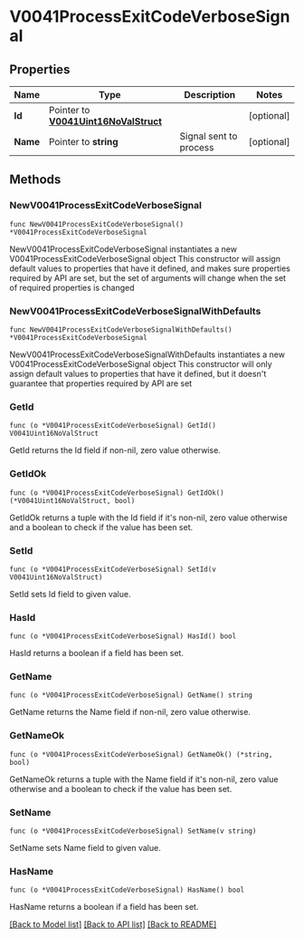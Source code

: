 # V0041ProcessExitCodeVerboseSignal

## Properties

Name | Type | Description | Notes
------------ | ------------- | ------------- | -------------
**Id** | Pointer to [**V0041Uint16NoValStruct**](V0041Uint16NoValStruct.md) |  | [optional] 
**Name** | Pointer to **string** | Signal sent to process | [optional] 

## Methods

### NewV0041ProcessExitCodeVerboseSignal

`func NewV0041ProcessExitCodeVerboseSignal() *V0041ProcessExitCodeVerboseSignal`

NewV0041ProcessExitCodeVerboseSignal instantiates a new V0041ProcessExitCodeVerboseSignal object
This constructor will assign default values to properties that have it defined,
and makes sure properties required by API are set, but the set of arguments
will change when the set of required properties is changed

### NewV0041ProcessExitCodeVerboseSignalWithDefaults

`func NewV0041ProcessExitCodeVerboseSignalWithDefaults() *V0041ProcessExitCodeVerboseSignal`

NewV0041ProcessExitCodeVerboseSignalWithDefaults instantiates a new V0041ProcessExitCodeVerboseSignal object
This constructor will only assign default values to properties that have it defined,
but it doesn't guarantee that properties required by API are set

### GetId

`func (o *V0041ProcessExitCodeVerboseSignal) GetId() V0041Uint16NoValStruct`

GetId returns the Id field if non-nil, zero value otherwise.

### GetIdOk

`func (o *V0041ProcessExitCodeVerboseSignal) GetIdOk() (*V0041Uint16NoValStruct, bool)`

GetIdOk returns a tuple with the Id field if it's non-nil, zero value otherwise
and a boolean to check if the value has been set.

### SetId

`func (o *V0041ProcessExitCodeVerboseSignal) SetId(v V0041Uint16NoValStruct)`

SetId sets Id field to given value.

### HasId

`func (o *V0041ProcessExitCodeVerboseSignal) HasId() bool`

HasId returns a boolean if a field has been set.

### GetName

`func (o *V0041ProcessExitCodeVerboseSignal) GetName() string`

GetName returns the Name field if non-nil, zero value otherwise.

### GetNameOk

`func (o *V0041ProcessExitCodeVerboseSignal) GetNameOk() (*string, bool)`

GetNameOk returns a tuple with the Name field if it's non-nil, zero value otherwise
and a boolean to check if the value has been set.

### SetName

`func (o *V0041ProcessExitCodeVerboseSignal) SetName(v string)`

SetName sets Name field to given value.

### HasName

`func (o *V0041ProcessExitCodeVerboseSignal) HasName() bool`

HasName returns a boolean if a field has been set.


[[Back to Model list]](../README.md#documentation-for-models) [[Back to API list]](../README.md#documentation-for-api-endpoints) [[Back to README]](../README.md)


